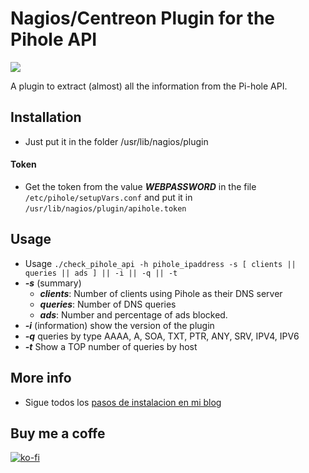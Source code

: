 # Nagios/Centreon Plugin for the Pihole API
![](https://deividsdocs.files.wordpress.com/2020/04/nagios-4-logo.jpg)

A plugin to extract (almost) all the information from the Pi-hole API.

## Installation

- Just put it in the folder /usr/lib/nagios/plugin

#### Token

- Get the token from the value ***WEBPASSWORD*** in the file `/etc/pihole/setupVars.conf` and put it in `/usr/lib/nagios/plugin/apihole.token`

## Usage
+ Usage `./check_pihole_api -h pihole_ipaddress -s [ clients || queries || ads ] || -i || -q || -t`
+ ***-s*** (summary)
    + ***clients***: Number of clients using Pihole as their DNS server
    + ***queries***: Number of DNS queries
    + ***ads***: Number and percentage of ads blocked.
+ ***-i*** (information)
show the version of the plugin
+ ***-q***
queries by type AAAA, A, SOA, TXT, PTR, ANY, SRV, IPV4, IPV6
+ ***-t***
Show a TOP number of queries by host

## More info
- Sigue todos los [pasos de instalacion en mi blog](https://deividsdocs.wordpress.com/2020/04/11/plugin-de-centreon-nagios-para-la-api-de-pihole/)

## Buy me a coffe
[![ko-fi](https://www.ko-fi.com/img/githubbutton_sm.svg)](https://ko-fi.com/U7U01LTQB)
